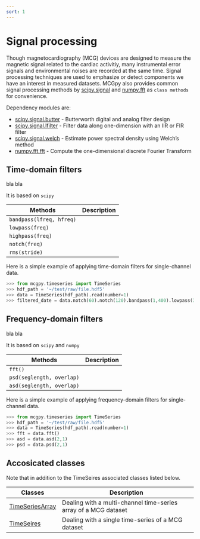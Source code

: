 ```yaml
---
sort: 1
---
```


# Signal processing

Though magnetocardiography (MCG) devices are designed to measure the magnetic signal related to the cardiac activitiy, many instrumental error signals and environmental noises are recorded at the same time. Signal processing techniques are used to emphasize or detect components we have an interest in measured datasets. MCGpy also provides common signal processing methods by [scipy.signal](https://docs.scipy.org/doc/scipy/reference/signal.html) and [numpy.fft](https://numpy.org/doc/stable/reference/routines.fft.html#module-numpy.fft) as `class methods` for convenience.

Dependency modules are:
* [scipy.signal.butter](https://docs.scipy.org/doc/scipy/reference/generated/scipy.signal.butter.html) - Butterworth digital and analog filter design 
* [scipy.signal.lfilter](https://docs.scipy.org/doc/scipy/reference/generated/scipy.signal.lfilter.html) - Filter data along one-dimension with an IIR or FIR filter 
* [scipy.signal.welch](https://docs.scipy.org/doc/scipy/reference/generated/scipy.signal.welch.html) - Estimate power spectral density using Welch’s method  
* [numpy.fft.fft](https://numpy.org/doc/stable/reference/generated/numpy.fft.fft.html) - Compute the one-dimensional discrete Fourier Transform 

## Time-domain filters

bla bla

It is based on `scipy`

| Methods                   | Description                   |
|---------------------------|-------------------------------|
| `bandpass(lfreq, hfreq)`  |   | 
| `lowpass(freq)`           |   |
| `highpass(freq)`          |   |
| `notch(freq)`             |   |
| `rms(stride)`             |   |

Here is a simple example of applying time-domain filters for single-channel data.

```python
>>> from mcgpy.timeseries import TimeSeries
>>> hdf_path = '~/test/raw/file.hdf5'
>>> data = TimeSeries(hdf_path).read(number=1)
>>> filtered_date = data.notch(60).notch(120).bandpass(1,400).lowpass(300).highpass(10).rms(1)
```

## Frequency-domain filters

bla bla

It is based on `scipy` and `numpy`

| Methods                 | Description                   |
|-------------------------|-------------------------------|
| `fft()`                   |   | 
| `psd(seglength, overlap)` |   |
| `asd(seglength, overlap)` |   |

Here is a simple example of applying frequency-domain filters for single-channel data.

```python
>>> from mcgpy.timeseries import TimeSeries
>>> hdf_path = '~/test/raw/file.hdf5'
>>> data = TimeSeries(hdf_path).read(number=1)
>>> fft = data.fft()
>>> asd = data.asd(2,1)
>>> psd = data.psd(2,1)
```

## Accosicated classes

Note that in addition to the TimeSeires associated classes listed below.

| Classes             | Description                   |
|---------------------|-------------------------------|
| [TimeSeriesArray]() | Dealing with a multi-channel time-series array of a MCG dataset | 
| [TimeSeires]()      | Dealing with a single time-series of a MCG dataset |
